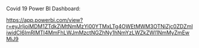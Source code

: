 Covid 19 Power BI Dashboard: 

https://app.powerbi.com/view?r=eyJrIjoiMDM1ZTdkZjMtNmMzYi00YTMxLTg4OWEtMWM3OTNiZjc0ZDZmIiwidCI6ImRlMTI4MmFhLWJmMzctNGZhNy1hNmYzLWZkZWI1NmMyZmEwMiJ9
